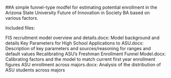 ##A simple funnel-type modfel for estimating potential enrollment in the Arizona State University Future of Innovation in Society BA based on various factors.

Included files:

FIS recruitment model overview and details.docx: Model background and details
Key Parameters for High School Applications to ASU.docx: Description of key parameters and sources/reasoning for ranges and default values
Recalibrating ASU’s Freshman Enrollment Funnel Model.docx: Calibrating factors and the model to match current first year enrollment figures
ASU enrollment across majors.docx: Analysis of the distribution of ASU students across majors
